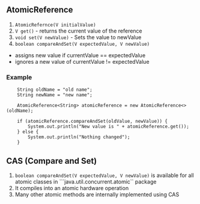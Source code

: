 ## AtomicReference<T>
1. ```AtomicRefernce(V initialValue)```
2. ```V get()``` - returns the current value of the reference
3. ```void set(V newValue)``` - Sets the value to newValue
4. ```boolean compareAndSet(V expectedValue, V newValue)``` 
- assigns new value if currentValue == expectedValue
- ignores a new value of currentValue != expectedValue

### Example
```
    String oldName = "old name";
    String newName = "new name";
    
    AtomicReference<String> atomicReference = new AtomicReference<>(oldName); 
    
    if (atomicReference.compareAndSet(oldValue, newValue)) {
        System.out.println("New value is " + atomicReference.get());
    } else {
        System.out.println("Nothing changed");
    }
```

## CAS (Compare and Set)
1. ```boolean compareAndSet(V expectedValue, V newValue)``` is available for all atomic classes in ```java.util.concurrent.atomic`` package
2. It compiles into an atomic hardware operation
3. Many other atomic methods are internally implemented using CAS 
